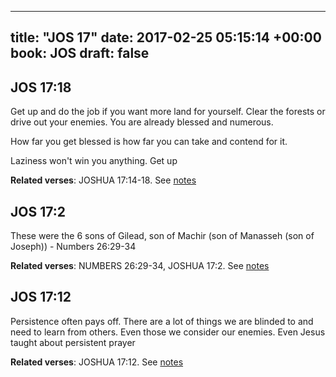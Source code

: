 
---
title: "JOS 17"
date: 2017-02-25 05:15:14 +00:00
book: JOS
draft: false
---

## JOS 17:18

Get up and do the job if you want more land for yourself. Clear the forests or drive out your enemies. You are already blessed and numerous. 

How far you get blessed is how far you can take and contend for it.

Laziness won't win you anything. Get up

**Related verses**: JOSHUA 17:14-18. See [notes](https://my.bible.com/notes/2578185946399498708)


## JOS 17:2

These were the 6 sons of Gilead, son of Machir (son of Manasseh (son of Joseph)) - Numbers 26:29-34

**Related verses**: NUMBERS 26:29-34, JOSHUA 17:2. See [notes](https://my.bible.com/notes/2578182422924091844)


## JOS 17:12

Persistence often pays off. There are a lot of things we are blinded to and need to learn from others. Even those we consider our enemies. Even Jesus taught about persistent prayer

**Related verses**: JOSHUA 17:12. See [notes](https://my.bible.com/notes/2573938189576953987)

